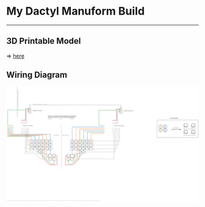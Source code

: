 # My Dactyl Manuform Build

---

## 3D Printable Model
=> [here](https://ryanis.cool/dactyl/#manuform:Ch0IBhAEGgRmaXZlIgN0d28qAm14MgZub3JtaWU4ABoKCAESBHRycnMYACIXVQAAgEAYACABXQAA4EBlAABAQEAASAAy+QGVAwAAIECdAwAAgD+AAwCIAwANAAAAABUAAAAAHTMzM0AlAADQwC0AAFDBNQAAwEA9AAAAAEUAAAAATQAAwEBVAABAwF0AAOBAZTMzYcJtMzMtwnUAALzBeOcCgAHNGIgByCSVATMzF8KdATMzXcKlAWZmysGoAZ8LsAGZF7gB/CXFAQAAUMLNAQAA0MHVAQAAQMHYAZwE4AHzF+gBkBz1AQAA6MH9AQAAJMKFAgAAUMGIApsEkALzF5gC4CGlAgAADMKtAgAAcMG1AgAAAMC4AoQHwAKVEMgChAfVAgAAQMHdAgAAgMHlAgAAQEDoAoQH8AKVEPgChAc=)

## Wiring Diagram

![](wiring-diagram.svg)
